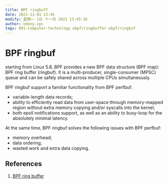 ```yaml
---
title: BPF ringbuff
date: 2021-11-01 13:45
modify: 星期一 1日 十一月 2021 13:45:16
author: edony.zpc
tags: 001-computer-technology ebpf/ringbuffer ebpf/ringbuf
---
```


# BPF ringbuf
starting from Linux 5.8, BPF provides a new BPF data structure (BPF map): BPF ring buffer (ringbuf). It is a multi-producer, single-consumer (MPSC) queue and can be safely shared across multiple CPUs simultaneously.

BPF ringbuf support a familiar functionality from BPF perfbuf:

- variable-length data records;
- ability to efficiently read data from user-space through memory-mapped region without extra memory copying and/or syscalls into the kernel;
- both epoll notifications support, as well as an ability to busy-loop for the absolutely minimal latency.

At the same time, BPF ringbuf solves the following issues with BPF perfbuf:

- memory overhead;
- data ordering;
- wasted work and extra data copying.



## References
1. [BPF ring buffer](https://nakryiko.com/posts/bpf-ringbuf/)